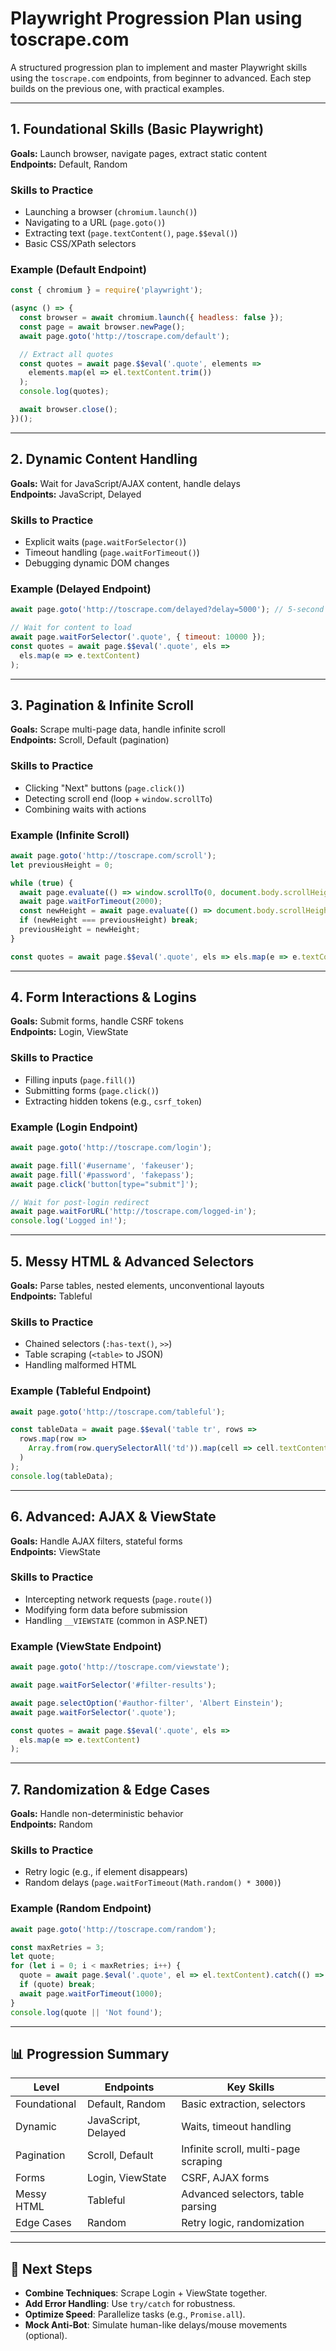 # Playwright Progression Plan using toscrape.com

A structured progression plan to implement and master Playwright skills using the `toscrape.com` endpoints, from beginner to advanced. Each step builds on the previous one, with practical examples.

---

## 1. Foundational Skills (Basic Playwright)

**Goals:** Launch browser, navigate pages, extract static content  
**Endpoints:** Default, Random

### Skills to Practice
- Launching a browser (`chromium.launch()`)
- Navigating to a URL (`page.goto()`)
- Extracting text (`page.textContent()`, `page.$$eval()`)
- Basic CSS/XPath selectors

### Example (Default Endpoint)
```javascript
const { chromium } = require('playwright');

(async () => {
  const browser = await chromium.launch({ headless: false });
  const page = await browser.newPage();
  await page.goto('http://toscrape.com/default');

  // Extract all quotes
  const quotes = await page.$$eval('.quote', elements =>
    elements.map(el => el.textContent.trim())
  );
  console.log(quotes);

  await browser.close();
})();
```

---

## 2. Dynamic Content Handling

**Goals:** Wait for JavaScript/AJAX content, handle delays  
**Endpoints:** JavaScript, Delayed

### Skills to Practice
- Explicit waits (`page.waitForSelector()`)
- Timeout handling (`page.waitForTimeout()`)
- Debugging dynamic DOM changes

### Example (Delayed Endpoint)
```javascript
await page.goto('http://toscrape.com/delayed?delay=5000'); // 5-second delay

// Wait for content to load
await page.waitForSelector('.quote', { timeout: 10000 });
const quotes = await page.$$eval('.quote', els =>
  els.map(e => e.textContent)
);
```

---

## 3. Pagination & Infinite Scroll

**Goals:** Scrape multi-page data, handle infinite scroll  
**Endpoints:** Scroll, Default (pagination)

### Skills to Practice
- Clicking "Next" buttons (`page.click()`)
- Detecting scroll end (loop + `window.scrollTo`)
- Combining waits with actions

### Example (Infinite Scroll)
```javascript
await page.goto('http://toscrape.com/scroll');
let previousHeight = 0;

while (true) {
  await page.evaluate(() => window.scrollTo(0, document.body.scrollHeight));
  await page.waitForTimeout(2000);
  const newHeight = await page.evaluate(() => document.body.scrollHeight);
  if (newHeight === previousHeight) break;
  previousHeight = newHeight;
}

const quotes = await page.$$eval('.quote', els => els.map(e => e.textContent));
```

---

## 4. Form Interactions & Logins

**Goals:** Submit forms, handle CSRF tokens  
**Endpoints:** Login, ViewState

### Skills to Practice
- Filling inputs (`page.fill()`)
- Submitting forms (`page.click()`)
- Extracting hidden tokens (e.g., `csrf_token`)

### Example (Login Endpoint)
```javascript
await page.goto('http://toscrape.com/login');

await page.fill('#username', 'fakeuser');
await page.fill('#password', 'fakepass');
await page.click('button[type="submit"]');

// Wait for post-login redirect
await page.waitForURL('http://toscrape.com/logged-in');
console.log('Logged in!');
```

---

## 5. Messy HTML & Advanced Selectors

**Goals:** Parse tables, nested elements, unconventional layouts  
**Endpoints:** Tableful

### Skills to Practice
- Chained selectors (`:has-text()`, `>>`)
- Table scraping (`<table>` to JSON)
- Handling malformed HTML

### Example (Tableful Endpoint)
```javascript
await page.goto('http://toscrape.com/tableful');

const tableData = await page.$$eval('table tr', rows =>
  rows.map(row =>
    Array.from(row.querySelectorAll('td')).map(cell => cell.textContent)
  )
);
console.log(tableData);
```

---

## 6. Advanced: AJAX & ViewState

**Goals:** Handle AJAX filters, stateful forms  
**Endpoints:** ViewState

### Skills to Practice
- Intercepting network requests (`page.route()`)
- Modifying form data before submission
- Handling `__VIEWSTATE` (common in ASP.NET)

### Example (ViewState Endpoint)
```javascript
await page.goto('http://toscrape.com/viewstate');

await page.waitForSelector('#filter-results');

await page.selectOption('#author-filter', 'Albert Einstein');
await page.waitForSelector('.quote');

const quotes = await page.$$eval('.quote', els =>
  els.map(e => e.textContent)
);
```

---

## 7. Randomization & Edge Cases

**Goals:** Handle non-deterministic behavior  
**Endpoints:** Random

### Skills to Practice
- Retry logic (e.g., if element disappears)
- Random delays (`page.waitForTimeout(Math.random() * 3000)`)

### Example (Random Endpoint)
```javascript
await page.goto('http://toscrape.com/random');

const maxRetries = 3;
let quote;
for (let i = 0; i < maxRetries; i++) {
  quote = await page.$eval('.quote', el => el.textContent).catch(() => null);
  if (quote) break;
  await page.waitForTimeout(1000);
}
console.log(quote || 'Not found');
```

---

## 📊 Progression Summary

| Level        | Endpoints            | Key Skills                          |
|--------------|----------------------|-------------------------------------|
| Foundational | Default, Random      | Basic extraction, selectors         |
| Dynamic      | JavaScript, Delayed  | Waits, timeout handling             |
| Pagination   | Scroll, Default      | Infinite scroll, multi-page scraping|
| Forms        | Login, ViewState     | CSRF, AJAX forms                    |
| Messy HTML   | Tableful             | Advanced selectors, table parsing  |
| Edge Cases   | Random               | Retry logic, randomization         |

---

## 🔧 Next Steps
- **Combine Techniques**: Scrape Login + ViewState together.
- **Add Error Handling**: Use `try/catch` for robustness.
- **Optimize Speed**: Parallelize tasks (e.g., `Promise.all`).
- **Mock Anti-Bot**: Simulate human-like delays/mouse movements (optional).